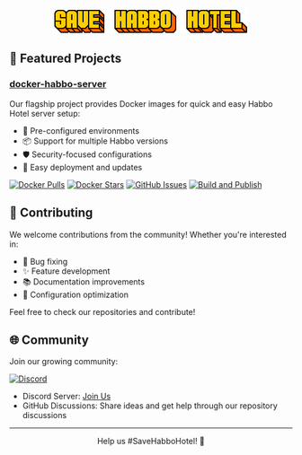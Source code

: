 <p align="center">
  <a href="#">
    <img src="https://raw.githubusercontent.com/habboservers/docker-habbo-server/main/docs/banner.gif" alt="#SaveHabboHotel">
  </a>
</p>

## 🚀 Featured Projects

### [docker-habbo-server](https://github.com/habboservers/docker-habbo-server)

Our flagship project provides Docker images for quick and easy Habbo Hotel server setup:

- 🔧 Pre-configured environments
- 📦 Support for multiple Habbo versions
- 🛡️ Security-focused configurations
- 🔄 Easy deployment and updates

[![Docker Pulls](https://img.shields.io/docker/pulls/vitorvasc/docker-habbo-server.svg)](https://hub.docker.com/r/vitorvasc/docker-habbo-server/)
[![Docker Stars](https://img.shields.io/docker/stars/vitorvasc/docker-habbo-server.svg?maxAge=2592000)](https://hub.docker.com/r/vitorvasc/docker-habbo-server/)
[![GitHub Issues](https://img.shields.io/github/issues-raw/habboservers/docker-habbo-server.svg)](https://github.com/habboservers/docker-habbo-server/issues)
[![Build and Publish](https://github.com/habboservers/docker-habbo-server/actions/workflows/release-create-version.yaml/badge.svg)](https://github.com/habboservers/docker-habbo-server/actions/workflows/release-create-version.yaml)

## 🤝 Contributing

We welcome contributions from the community! Whether you're interested in:

- 🐛 Bug fixing
- ✨ Feature development
- 📚 Documentation improvements
- 🔧 Configuration optimization

Feel free to check our repositories and contribute!

## 🌐 Community

Join our growing community:

[![Discord](https://img.shields.io/discord/1323397952680759326?label=Discord&logo=discord)](https://discord.gg/m2FHK6Vtqz)

- Discord Server: [Join Us](https://discord.gg/m2FHK6Vtqz)
- GitHub Discussions: Share ideas and get help through our repository discussions

---

<p align="center">Help us #SaveHabboHotel! 🌟</p> 